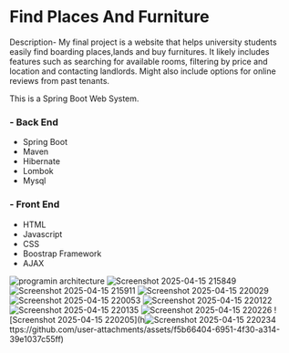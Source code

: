 # Find Places And Furniture

Description- 
My final project is a website that helps university students easily find boarding places,lands and buy furnitures. It likely includes features such as searching for available rooms, filtering by price and location and contacting landlords. Might also include options for online reviews from past tenants.

This is a Spring Boot Web System.
###
### - Back End
* Spring Boot
* Maven
* Hibernate
* Lombok
* Mysql
 

### - Front End
* HTML
* Javascript
* CSS
* Boostrap Framework
* AJAX



![programin architecture](https://github.com/user-attachments/assets/b7c25d48-676e-4d37-92ad-4253804e1f04)
![Screenshot 2025-04-15 215849](https://github.com/user-attachments/assets/4c6335fb-9971-4401-8a2b-9ad738b1f186)
![Screenshot 2025-04-15 215911](https://github.com/user-attachments/assets/ac995f5c-cf11-439c-9837-0cb3fdd8cec1)
![Screenshot 2025-04-15 220029](https://github.com/user-attachments/assets/bdb36264-018d-487e-8ad4-67d06aa22bf2)
![Screenshot 2025-04-15 220053](https://github.com/user-attachments/assets/87bc3aa9-87bc-4d83-8913-bfa41a1b3d10)
![Screenshot 2025-04-15 220122](https://github.com/user-attachments/assets/619230c7-232d-45e5-a493-a0ea14933365)
![Screenshot 2025-04-15 220135](https://github.com/user-attachments/assets/688e1930-b2bb-4485-aa3b-59a1fc2817ac)
![Screenshot 2025-04-15 220226](https://github.com/user-attachments/assets/bc7ca26c-fe15-4f9b-bc98-c50765a8b3b0)
![Screenshot 2025-04-15 220205](h![Screenshot 2025-04-15 220234](https://github.com/user-attachments/assets/b44c12d5-4ae3-4090-8c7c-3d7de143d9b5)
ttps://github.com/user-attachments/assets/f5b66404-6951-4f30-a314-39e1037c55ff)
